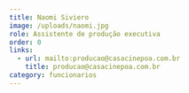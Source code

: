 ```yaml
---
title: Naomi Siviero
image: /uploads/naomi.jpg
role: Assistente de produção executiva
order: 0
links:
  - url: mailto:producao@casacinepoa.com.br
    title: producao@casacinepoa.com.br
category: funcionarios
---
```

